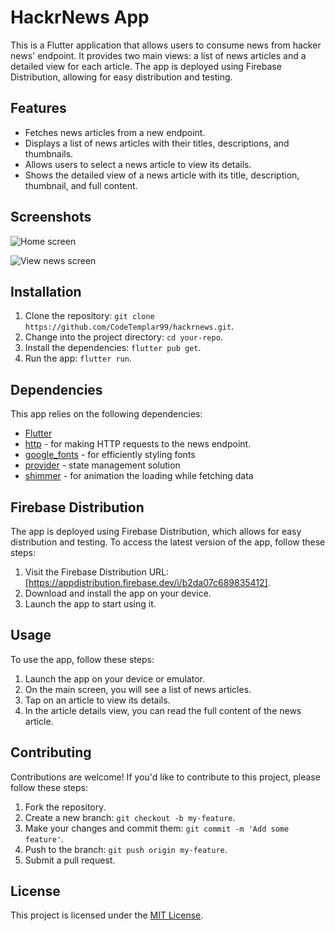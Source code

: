 # HackrNews App

This is a Flutter application that allows users to consume news from hacker news' endpoint. It provides two main views: a list of news articles and a detailed view for each article. The app is deployed using Firebase Distribution, allowing for easy distribution and testing.

## Features

- Fetches news articles from a new endpoint.
- Displays a list of news articles with their titles, descriptions, and thumbnails.
- Allows users to select a news article to view its details.
- Shows the detailed view of a news article with its title, description, thumbnail, and full content.

## Screenshots

![Home screen](https://github.com/CodeTemplar99/hackrnews/assets/36797498/6b089b87-686d-42ae-b508-3a356b0f1899)

![View news screen](https://github.com/CodeTemplar99/hackrnews/assets/36797498/1284e56d-48da-44f7-8b49-2cce0036e64f)



## Installation

1. Clone the repository: `git clone https://github.com/CodeTemplar99/hackrnews.git`.
2. Change into the project directory: `cd your-repo`.
3. Install the dependencies: `flutter pub get`.
4. Run the app: `flutter run`.

## Dependencies

This app relies on the following dependencies:

- [Flutter](https://flutter.dev)
- [http](https://pub.dev/packages/http) - for making HTTP requests to the news endpoint.
- [google_fonts](https://pub.dev/packages/google_fonts) - for efficiently styling fonts
- [provider](https://pub.dev/packages/provider) - state management solution
- [shimmer](https://pub.dev/packages/shimmer) - for animation the loading while fetching data

## Firebase Distribution

The app is deployed using Firebase Distribution, which allows for easy distribution and testing. To access the latest version of the app, follow these steps:

1. Visit the Firebase Distribution URL: [https://appdistribution.firebase.dev/i/b2da07c689835412].
2. Download and install the app on your device.
3. Launch the app to start using it.

## Usage

To use the app, follow these steps:

1. Launch the app on your device or emulator.
2. On the main screen, you will see a list of news articles.
3. Tap on an article to view its details.
4. In the article details view, you can read the full content of the news article.

## Contributing

Contributions are welcome! If you'd like to contribute to this project, please follow these steps:

1. Fork the repository.
2. Create a new branch: `git checkout -b my-feature`.
3. Make your changes and commit them: `git commit -m 'Add some feature'`.
4. Push to the branch: `git push origin my-feature`.
5. Submit a pull request.

## License

This project is licensed under the [MIT License](LICENSE).

